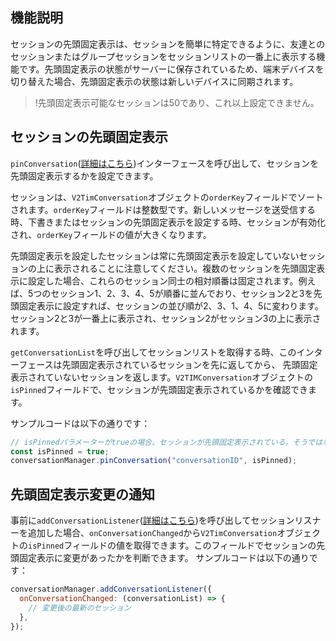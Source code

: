 ## 機能説明

セッションの先頭固定表示は、セッションを簡単に特定できるように、友達とのセッションまたはグループセッションをセッションリストの一番上に表示する機能です。先頭固定表示の状態がサーバーに保存されているため、端末デバイスを切り替えた場合、先頭固定表示の状態は新しいデバイスに同期されます。

>!先頭固定表示可能なセッションは50であり、これ以上設定できません。

## セッションの先頭固定表示

`pinConversation`([詳細はこちら](https://comm.qq.com/im/doc/RN/zh/Api/V2TIMConversationManager/pinConversation.html))インターフェースを呼び出して、セッションを先頭固定表示するかを設定できます。

セッションは、`V2TimConversation`オブジェクトの`orderKey`フィールドでソートされます。`orderKey`フィールドは整数型です。新しいメッセージを送受信する時、下書きまたはセッションの先頭固定表示を設定する時、セッションが有効化され、`orderKey`フィールドの値が大きくなります。

先頭固定表示を設定したセッションは常に先頭固定表示を設定していないセッションの上に表示されることに注意してください。複数のセッションを先頭固定表示に設定した場合、これらのセッション同士の相対順番は固定されます。例えば、5つのセッション1、2、3、4、5が順番に並んでおり、セッション2と3を先頭固定表示に設定すれば、セッションの並び順が2、3、1、4、5に変わります。セッション2と3が一番上に表示され、セッション2がセッション3の上に表示されます。

`getConversationList`を呼び出してセッションリストを取得する時、このインターフェースは先頭固定表示されているセッションを先に返してから、 先頭固定表示されていないセッションを返します。`V2TIMConversation`オブジェクトの`isPinned`フィールドで、セッションが先頭固定表示されているかを確認できます。

サンプルコードは以下の通りです：

```javascript
// isPinnedパラメーターがtrueの場合、セッションが先頭固定表示されている。そうではない場合、先頭固定表示されていない。
const isPinned = true;
conversationManager.pinConversation("conversationID", isPinned);
```

## 先頭固定表示変更の通知

事前に`addConversationListener`([詳細はこちら](https://comm.qq.com/im/doc/RN/zh/Api/V2TIMConversationManager/addConversationListener.html))を呼び出してセッションリスナーを追加した場合、`onConversationChanged`から`V2TimConversation`オブジェクトの`isPinned`フィールドの値を取得できます。このフィールドでセッションの先頭固定表示に変更があったかを判断できます。
サンプルコードは以下の通りです：

```javascript
conversationManager.addConversationListener({
  onConversationChanged: (conversationList) => {
    // 変更後の最新のセッション
  },
});
```
